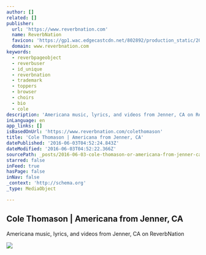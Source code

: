 ```yaml
---
author: []
related: []
publisher:
  url: 'https://www.reverbnation.com'
  name: ReverbNation
  favicon: 'https://gp1.wac.edgecastcdn.net/802892/production_static/20160602155738/images/favicon.ico'
  domain: www.reverbnation.com
keywords:
  - reverbpageobject
  - reverbuser
  - id_unique
  - reverbnation
  - trademark
  - toppers
  - browser
  - choirs
  - bio
  - cole
description: 'Americana music, lyrics, and videos from Jenner, CA on ReverbNation'
inLanguage: en
app_links: []
isBasedOnUrl: 'https://www.reverbnation.com/colethomason'
title: 'Cole Thomason | Americana from Jenner, CA'
datePublished: '2016-06-03T04:52:24.843Z'
dateModified: '2016-06-03T04:52:22.366Z'
sourcePath: _posts/2016-06-03-cole-thomason-or-americana-from-jenner-ca.md
starred: false
inFeed: true
hasPage: false
inNav: false
_context: 'http://schema.org'
_type: MediaObject

---
```

<article style=""><h1>Cole Thomason | Americana from Jenner, CA</h1><p>Americana music, lyrics, and videos from Jenner, CA on ReverbNation</p><img src="https://gp1.wac.edgecastcdn.net/802892/production_public/Artist/2674228/image/1387313683_artist_2674228-1387313669.jpg" /></article>